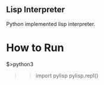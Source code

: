 ## Lisp Interpreter

Python implemented lisp interpreter.

# How to Run
$>python3
>>import pylisp
>>pylisp.repl()
